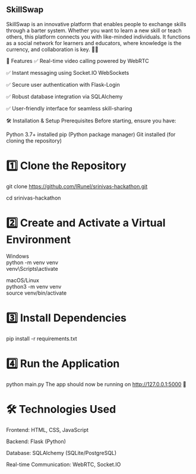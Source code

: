 ## SkillSwap ##



SkillSwap is an innovative platform that enables people to exchange skills through a barter system. Whether you want to learn a new skill or teach others, this platform connects you with like-minded individuals. It functions as a social network for learners and educators, where knowledge is the currency, and collaboration is key. 🚀✨

🚀 Features
✅ Real-time video calling powered by WebRTC 

✅ Instant messaging using Socket.IO WebSockets

✅ Secure user authentication with Flask-Login

✅ Robust database integration via SQLAlchemy

✅ User-friendly interface for seamless skill-sharing

🛠 Installation & Setup
Prerequisites
Before starting, ensure you have:

Python 3.7+ installed
pip (Python package manager)
Git installed (for cloning the repository)



# 1️⃣ Clone the Repository

git clone https://github.com/lRunel/srinivas-hackathon.git

cd srinivas-hackathon



# 2️⃣ Create and Activate a Virtual Environment

Windows  
python -m venv venv  
venv\Scripts\activate  

macOS/Linux  
python3 -m venv venv  
source venv/bin/activate  



# 3️⃣ Install Dependencies

pip install -r requirements.txt



# 4️⃣ Run the Application

python main.py
The app should now be running on http://127.0.0.1:5000 🎉

# 🛠 Technologies Used

Frontend: HTML, CSS, JavaScript

Backend: Flask (Python)

Database: SQLAlchemy (SQLite/PostgreSQL)

Real-time Communication: WebRTC, Socket.IO
